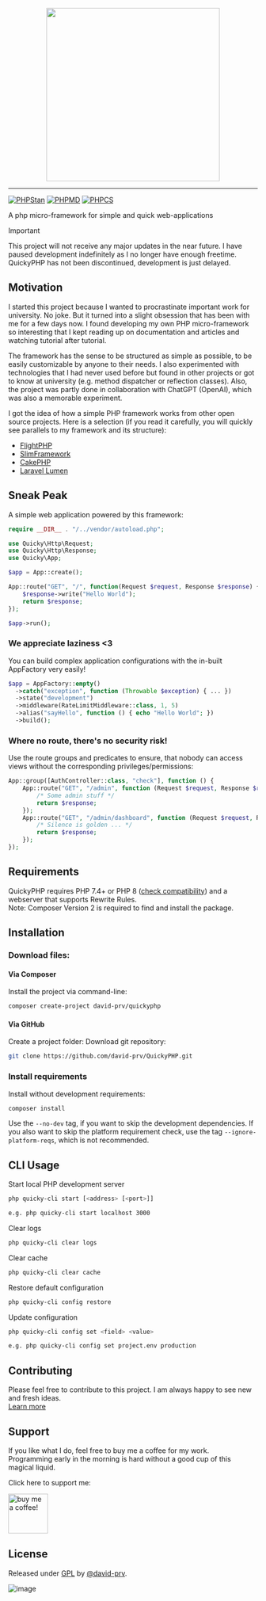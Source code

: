 <div align="center">
<p>
  <img alt="" width="350" src="https://upload.david-dewes.de/Logo-Crop-Without-Slogan.png">
</p>
</div>

------------------------------------

[![PHPStan](https://github.com/david-prv/QuickyPHP/actions/workflows/phpstan.yml/badge.svg)](https://github.com/david-prv/QuickyPHP/actions/workflows/phpstan.yml) [![PHPMD](https://github.com/david-prv/QuickyPHP/actions/workflows/phpmd.yml/badge.svg)](https://github.com/david-prv/QuickyPHP/actions/workflows/phpmd.yml)  [![PHPCS](https://github.com/david-prv/QuickyPHP/actions/workflows/phpcs.yml/badge.svg)](https://github.com/david-prv/QuickyPHP/actions/workflows/phpcs.yml)

A php micro-framework for simple and quick web-applications

> [!IMPORTANT]
> This project will not receive any major updates in the near future. I have paused development indefinitely as I no longer have enough freetime. QuickyPHP has not been discontinued, development is just delayed.

## Motivation
I started this project because I wanted to procrastinate important work for university. No joke. But it turned into a slight obsession that has been with me for a few days now. I found developing my own PHP micro-framework so interesting that I kept reading up on documentation and articles and watching tutorial after tutorial.

The framework has the sense to be structured as simple as possible, to be easily customizable by anyone to their needs. I also experimented with technologies that I had never used before but found in other projects or got to know at university (e.g. method dispatcher or reflection classes). Also, the project was partly done in collaboration with ChatGPT (OpenAI), which was also a memorable experiment.

I got the idea of how a simple PHP framework works from other open source projects. Here is a selection (if you read it carefully, you will quickly see parallels to my framework and its structure):
- [FlightPHP](https://flightphp.com/)
- [SlimFramework](https://www.slimframework.com/)
- [CakePHP](https://cakephp.org/)
- [Laravel Lumen](https://lumen.laravel.com/docs/10.x)

## Sneak Peak
A simple web application powered by this framework:
```php
require __DIR__ . "/../vendor/autoload.php";

use Quicky\Http\Request;
use Quicky\Http\Response;
use Quicky\App;

$app = App::create();

App::route("GET", "/", function(Request $request, Response $response) {
    $response->write("Hello World");
    return $response;
});

$app->run();
```

### We appreciate laziness <3
You can build complex application configurations with the in-built AppFactory very easily!
```php
$app = AppFactory::empty()
  ->catch("exception", function (Throwable $exception) { ... })
  ->state("development")
  ->middleware(RateLimitMiddleware::class, 1, 5)
  ->alias("sayHello", function () { echo "Hello World"; })
  ->build();
```

### Where no route, there's no security risk!
Use the route groups and predicates to ensure, that nobody can access views without the corresponding privileges/permissions:
```php
App::group([AuthController::class, "check"], function () {
    App::route("GET", "/admin", function (Request $request, Response $response) {
        /* Some admin stuff */
        return $response;
    });
    App::route("GET", "/admin/dashboard", function (Request $request, Response $response) {
        /* Silence is golden ... */
        return $response;
    });
});
```

## Requirements
QuickyPHP requires PHP 7.4+ or PHP 8 ([check compatibility](https://github.com/david-prv/QuickyPHP/blob/main/COMPATIBILITY.md)) and a webserver that supports Rewrite Rules.  
Note: Composer Version 2 is required to find and install the package.

## Installation
### Download files:
#### Via Composer
Install the project via command-line:
```bash
composer create-project david-prv/quickyphp
```

#### Via GitHub

Create a project folder:
Download git repository:
```bash
git clone https://github.com/david-prv/QuickyPHP.git
```
### Install requirements
Install without development requirements:
```bash
composer install
```

Use the `--no-dev` tag, if you want to skip the development dependencies. If you also want to skip the platform requirement check, use the tag `--ignore-platform-reqs`, which is not recommended.

## CLI Usage
Start local PHP development server
```bash
php quicky-cli start [<address> [<port>]]

e.g. php quicky-cli start localhost 3000
```
Clear logs
```bash
php quicky-cli clear logs
```
Clear cache
```bash
php quicky-cli clear cache
```
Restore default configuration
```bash
php quicky-cli config restore
```
Update configuration
```bash
php quicky-cli config set <field> <value>

e.g. php quicky-cli config set project.env production
```

## Contributing
Please feel free to contribute to this project. I am always happy to see new and fresh ideas.  
[Learn more](https://github.com/david-prv/QuickyPHP/blob/main/CONTRIBUTING.md)

## Support
If you like what I do, feel free to buy me a coffee for my work.  
Programming early in the morning is hard without a good cup of this magical liquid.

Click here to support me:

<a href="https://www.buymeacoffee.com/david.dewes">
    <img src="https://media3.giphy.com/media/TDQOtnWgsBx99cNoyH/giphy.gif" height="80" alt="buy me a coffee!"/>
</a>

## License
Released under [GPL](/LICENSE) by [@david-prv](https://github.com/david-prv).  

![image](https://github.com/david-prv/scanner-bundle/assets/66866223/385b8bb1-4dc1-48f9-bfc7-e58be51823f1)
